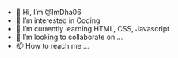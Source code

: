 - 👋 Hi, I’m @ImDha06
- 👀 I’m interested in Coding
- 🌱 I’m currently learning HTML, CSS, Javascript
- 💞️ I’m looking to collaborate on ...
- 📫 How to reach me ...

<!---
ImDha06/ImDha06 is a ✨ special ✨ repository because its `README.md` (this file) appears on your GitHub profile.
You can click the Preview link to take a look at your changes.
--->
